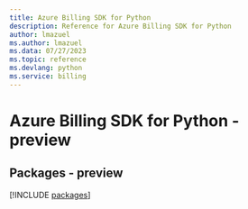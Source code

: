 ```yaml
---
title: Azure Billing SDK for Python
description: Reference for Azure Billing SDK for Python
author: lmazuel
ms.author: lmazuel
ms.data: 07/27/2023
ms.topic: reference
ms.devlang: python
ms.service: billing
---
```

# Azure Billing SDK for Python - preview
## Packages - preview
[!INCLUDE [packages](billing-index.md)]
